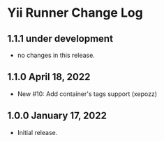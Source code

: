 # Yii Runner Change Log

## 1.1.1 under development

- no changes in this release.

## 1.1.0 April 18, 2022

- New #10: Add container's tags support (xepozz)

## 1.0.0 January 17, 2022

- Initial release.
